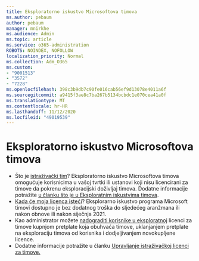 ```yaml
---
title: Eksploratorno iskustvo Microsoftova timova
ms.author: pebaum
author: pebaum
manager: mnirkhe
ms.audience: Admin
ms.topic: article
ms.service: o365-administration
ROBOTS: NOINDEX, NOFOLLOW
localization_priority: Normal
ms.collection: Adm_O365
ms.custom:
- "9001513"
- "3572"
- "7228"
ms.openlocfilehash: 398c3b9db7c90fe016cab56ef9d13078e4011a6f
ms.sourcegitcommit: a9415f3ae8c7ba267b5134bcbdc1e070cea41a0f
ms.translationtype: MT
ms.contentlocale: hr-HR
ms.lasthandoff: 11/12/2020
ms.locfileid: "49019539"
---
```

# <a name="microsoft-teams-exploratory-experience"></a>Eksploratorno iskustvo Microsoftova timova

- Što je [istraživački tim](https://docs.microsoft.com/microsoftteams/teams-exploratory)? Eksploratorno iskustvo Microsoftova timova omogućuje korisnicima u vašoj tvrtki ili ustanovi koji nisu licencirani za timove da pokrenu eksploracijski doživljaj timova. Dodatne informacije potražite [u članku što je u Eksploratnim iskustvima timova](https://docs.microsoft.com/microsoftteams/teams-exploratory#whats-in-the-teams-exploratory-experience).
- [Kada će moja licenca isteći](https://docs.microsoft.com/microsoftteams/teams-exploratory#how-long-does-the-teams-exploratory-experience-last)? Eksplorarno iskustvo programa Microsoft timovi dostupno je bez dodatnog troška do sljedećeg aranžmana ili nakon obnove ili nakon siječnja 2021.
- Kao administrator možete [nadograditi korisnike u eksploratnoj](https://docs.microsoft.com/microsoftteams/teams-exploratory#upgrade-users-from-the-teams-exploratory-license) licenci za timove kupnjom pretplate koja obuhvaća timove, uklanjanjem pretplate na eksploraciju timova od korisnika i dodjeljivanjem novokupljene licence.
- Dodatne informacije potražite u članku [Upravljanje istraživačkoj licenci za timove.](https://docs.microsoft.com/microsoftteams/teams-exploratory)